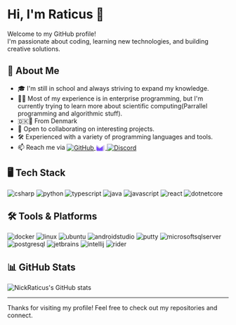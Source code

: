 # Hi, I'm Raticus 👋

Welcome to my GitHub profile!  
I'm passionate about coding, learning new technologies, and building creative solutions.

## 🚀 About Me
- 🎓 I'm still in school and always striving to expand my knowledge.
- 🧑‍💻 Most of my experience is in enterprise programming, but I'm currently trying to learn more about scientific computing(Parrallel programming and algorithmic stuff).
- 🇩🇰💪 From Denmark 
- 👯 Open to collaborating on interesting projects.
- 🛠️ Experienced with a variety of programming languages and tools.
- 📫 Reach me via
  <a href="https://github.com/NickRaticus" target="_blank">
    <img src="https://cdn.jsdelivr.net/gh/devicons/devicon/icons/github/github-original.svg" width="22" height="22" alt="GitHub" style="vertical-align:middle;"/>
  </a>
  <a href="mailto:nickraticus.github.professed361@passmail.com" target="_blank">
    <img src="https://raw.githubusercontent.com/NickRaticus/NickRaticus/main/icons8-protonmail-48.svg" width="22" height="22" alt="ProtonMail" style="vertical-align:middle;"/>
  </a>
  <a href="https://discordapp.com/users/535494839782080558" target="_blank">
    <img src="https://raw.githubusercontent.com/maurodesouza/profile-readme-generator/master/src/assets/icons/social/discord/default.svg" width="22" height="22" alt="Discord" style="vertical-align:middle;"/>
  </a>

## 🖥️ Tech Stack

<p align="left">
  <img src="https://cdn.jsdelivr.net/gh/devicons/devicon/icons/csharp/csharp-original.svg" width="36" height="36" alt="csharp"/>
  <img src="https://cdn.jsdelivr.net/gh/devicons/devicon/icons/python/python-original.svg" width="36" height="36" alt="python"/>
  <img src="https://cdn.jsdelivr.net/gh/devicons/devicon/icons/typescript/typescript-original.svg" width="36" height="36" alt="typescript"/>
  <img src="https://cdn.jsdelivr.net/gh/devicons/devicon/icons/java/java-original.svg" width="36" height="36" alt="java"/>
  <img src="https://cdn.jsdelivr.net/gh/devicons/devicon/icons/javascript/javascript-original.svg" width="36" height="36" alt="javascript"/>
  <img src="https://cdn.jsdelivr.net/gh/devicons/devicon/icons/react/react-original.svg" width="36" height="36" alt="react"/>
  <img src="https://cdn.jsdelivr.net/gh/devicons/devicon/icons/dotnetcore/dotnetcore-original.svg" width="36" height="36" alt="dotnetcore"/>
</p>

## 🛠️ Tools & Platforms

<p align="left">
  <img src="https://cdn.jsdelivr.net/gh/devicons/devicon/icons/docker/docker-original.svg" width="36" height="36" alt="docker"/>
  <img src="https://cdn.jsdelivr.net/gh/devicons/devicon/icons/linux/linux-original.svg" width="36" height="36" alt="linux"/>
  <img src="https://cdn.jsdelivr.net/gh/devicons/devicon/icons/ubuntu/ubuntu-plain.svg" width="36" height="36" alt="ubuntu"/>
  <img src="https://cdn.jsdelivr.net/gh/devicons/devicon/icons/androidstudio/androidstudio-original.svg" width="36" height="36" alt="androidstudio"/>
  <img src="https://cdn.jsdelivr.net/gh/devicons/devicon/icons/putty/putty-original.svg" width="36" height="36" alt="putty"/>
  <img src="https://cdn.jsdelivr.net/gh/devicons/devicon/icons/microsoftsqlserver/microsoftsqlserver-plain.svg" width="36" height="36" alt="microsoftsqlserver"/>
  <img src="https://cdn.jsdelivr.net/gh/devicons/devicon/icons/postgresql/postgresql-original.svg" width="36" height="36" alt="postgresql"/>
  <img src="https://cdn.jsdelivr.net/gh/devicons/devicon/icons/jetbrains/jetbrains-original.svg" width="36" height="36" alt="jetbrains"/>
  <img src="https://cdn.jsdelivr.net/gh/devicons/devicon/icons/intellij/intellij-original.svg" width="36" height="36" alt="intellij"/>
  <img src="https://cdn.jsdelivr.net/gh/devicons/devicon/icons/rider/rider-original.svg" width="36" height="36" alt="rider"/>
</p>

## 📊 GitHub Stats

![NickRaticus's GitHub stats](https://github-readme-stats.vercel.app/api?username=NickRaticus&show_icons=true&theme=radical)

---
Thanks for visiting my profile! Feel free to check out my repositories and connect.

  

